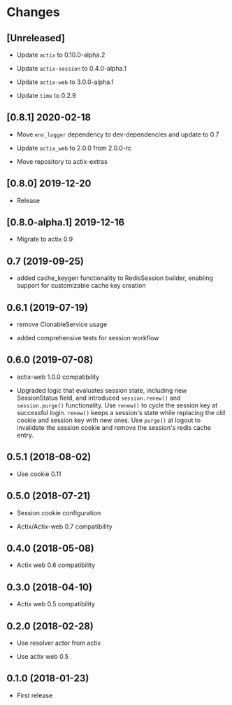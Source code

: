 # Changes

## [Unreleased]

* Update `actix` to 0.10.0-alpha.2

* Update `actix-session` to 0.4.0-alpha.1

* Update `actix-web` to 3.0.0-alpha.1

* Update `time` to 0.2.9

## [0.8.1] 2020-02-18

* Move `env_logger` dependency to dev-dependencies and update to 0.7

* Update `actix_web` to 2.0.0 from 2.0.0-rc

* Move repository to actix-extras

## [0.8.0] 2019-12-20

* Release

## [0.8.0-alpha.1] 2019-12-16

* Migrate to actix 0.9

## 0.7 (2019-09-25)

* added cache_keygen functionality to RedisSession builder, enabling support for
  customizable cache key creation


## 0.6.1 (2019-07-19)

* remove ClonableService usage

* added comprehensive tests for session workflow


## 0.6.0 (2019-07-08)

* actix-web 1.0.0 compatibility

* Upgraded logic that evaluates session state, including new SessionStatus field,
  and introduced ``session.renew()`` and ``session.purge()`` functionality.
  Use ``renew()`` to cycle the session key at successful login.  ``renew()`` keeps a
  session's state while replacing the old cookie and session key with new ones.
  Use ``purge()`` at logout to invalidate the session cookie and remove the
  session's redis cache entry.



## 0.5.1 (2018-08-02)

* Use cookie 0.11


## 0.5.0 (2018-07-21)

* Session cookie configuration

* Actix/Actix-web 0.7 compatibility


## 0.4.0 (2018-05-08)

* Actix web 0.6 compatibility

## 0.3.0 (2018-04-10)

* Actix web 0.5 compatibility

## 0.2.0 (2018-02-28)

* Use resolver actor from actix

* Use actix web 0.5

## 0.1.0 (2018-01-23)

* First release
